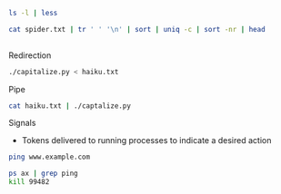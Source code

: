 ```bash
ls -l | less

cat spider.txt | tr ' ' '\n' | sort | uniq -c | sort -nr | head
      
```

Redirection

```bash
./capitalize.py < haiku.txt
```

Pipe

```bash
cat haiku.txt | ./captalize.py
```

Signals   
- Tokens delivered to running processes to indicate a desired action 

```bash
ping www.example.com
```

```bash
ps ax | grep ping
kill 99482
```